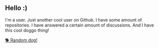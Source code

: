 ## Hello :)

I'm a user. Just another cool user on Github. I have some amount of repositories. I have answered
a certain amount of discussions. And I have this cool doggo thing!

[🐕 Random dog!](https://images.dog.ceo/breeds/bulldog-boston/n02096585_2800.jpg)
